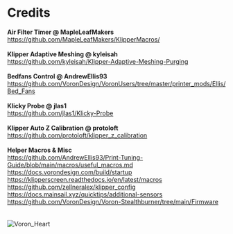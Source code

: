 # Credits
**Air Filter Timer @ MapleLeafMakers**<br>
https://github.com/MapleLeafMakers/KlipperMacros/<br>
<br>
**Klipper Adaptive Meshing @ kyleisah**<br>
https://github.com/kyleisah/Klipper-Adaptive-Meshing-Purging<br>
<br>
**Bedfans Control @ AndrewEllis93**<br>
https://github.com/VoronDesign/VoronUsers/tree/master/printer_mods/Ellis/Bed_Fans<br>
<br>
**Klicky Probe @ jlas1**<br>
https://github.com/jlas1/Klicky-Probe<br>
<br>
**Klipper Auto Z Calibration @ protoloft**<br>
https://github.com/protoloft/klipper_z_calibration<br>
<br>
**Helper Macros & Misc**<br>
https://github.com/AndrewEllis93/Print-Tuning-Guide/blob/main/macros/useful_macros.md<br>
https://docs.vorondesign.com/build/startup<br>
https://klipperscreen.readthedocs.io/en/latest/macros<br>
https://github.com/zellneralex/klipper_config<br>
https://docs.mainsail.xyz/quicktips/additional-sensors<br>
https://github.com/VoronDesign/Voron-Stealthburner/tree/main/Firmware<br>
<br><br>
![Voron_Heart](https://media.printables.com/media/prints/72179/images/783169_a6377f4b-40ec-4486-b28f-b08279b7207f/thumbs/cover/640x480/jpeg/mvimg_20210722_173037-01-1.webp)
